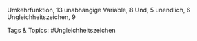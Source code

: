 Umkehrfunktion, 13
unabhängige Variable, 8
Und, 5
unendlich, 6
Ungleichheitszeichen, 9

   Tags & Topics:
   #Ungleichheitszeichen